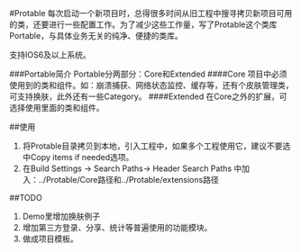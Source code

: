 #Protable
每次启动一个新项目时，总得很多时间从旧工程中搜寻拷贝新项目可用的类，还要进行一些配置工作。为了减少这些工作量，写了Protable这个类库
Portable，与具体业务无关的纯净、便捷的类库。

支持IOS6及以上系统。

###Portable简介
Portable分两部分：Core和Extended
####Core 
项目中必须使用到的类和组件。如：崩溃捕获、网络状态监控、缓存等，还有个皮肤管理类，可支持换肤，此外还有一些Category。
####Extended
在Core之外的扩展，可选择使用里面的类和组件。


##使用
1. 将Protable目录拷贝到本地，引入工程中，如果多个工程使用它，建议不要选中Copy items if needed选项。
2. 在Build Settings -> Search Paths-> Header Search Paths 中加入：../Protable/Core路径和../Protable/extensions路径

##TODO
1. Demo里增加换肤例子
2. 增加第三方登录、分享、统计等普遍使用的功能模块。
3. 做成项目模板。
